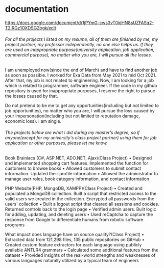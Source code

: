 # documentation


https://docs.google.com/document/d/1jPYmG-cws3vT0idHN8sUZFASq2-T2IRGz1OXDSG2bgk/edit

###### For all the projects I listed on my resume, all of them are finished by me, my project partner, my professor independently, no one else helps us. If they are used on inappropriate purpose(university application, job application, commercial purpose), no matter who you are, I will pursue all the losses.

I am unemployed now(since the end of March) and have to find another job as soon as possible. I worked for Exa Data from May 2021 to mid Oct 2021. After that, my job is not related to engineering. Now, I am looking for a job which is related to programmer, software engineer.
If the code in my github repository is used for inappropriate purposes, I reserve the right to pursue the losses caused by that.

Do not pretend to be me to get any opportunities(including but not limited to job opportunities), no matter who you are, I will pursue the loss caused by your impersonation(including but not limited to reputation damage, economic loss). I am single.




###### The projects below are what I did during my master's degree, so if anyone(except for my university's class project partner) using them for job application or other purposes, please let me know.

Book Brainiacs (C#, ASP.NET, ADO.NET, Ajax)(Class Project)
•	Designed and implemented shopping cart features. Implemented the function for customers to browse books
•	Allowed customers to submit contact information. Updated their profile information
•	Allowed the administrator to manage user roles, book category information, and contact information

PHP Website(PHP, MongoDB, XAMPP)(Class Project)
•	Created and populated a MongoDB collection. Built a script that restricted access to the valid users we created in the collection. Encrypted all passwords from the users' collection
•	Built a logout script that cleared all sessions and cookies. Returned controls back to the login page
•	Verified admin users. Built logic for adding, updating, and deleting users
•	Used reCaptcha to capture the response from Google to differentiate humans from robotic software programs

What impact does language have on source quality?(Class Project)
•	Extracted data from 121,298 files, 135 public repositories on GitHub
•	Created custom feature extractors for each language using publicly available ANTLR4 grammars
•	Calculated some additional features from the dataset
•	Provided insights of the real-world strengths and weaknesses of various languages naturally utilized by a typical team of engineers









